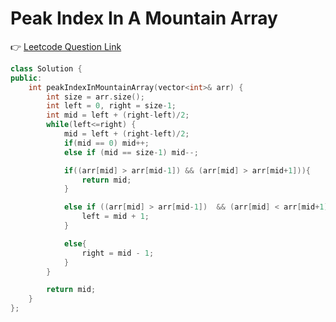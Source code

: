# Peak Index In A Mountain Array

👉 <a href="https://leetcode.com/problems/peak-index-in-a-mountain-array/" >Leetcode Question Link</a>

```cpp
class Solution {
public:
    int peakIndexInMountainArray(vector<int>& arr) {
        int size = arr.size();
        int left = 0, right = size-1;
        int mid = left + (right-left)/2;
        while(left<=right) {
            mid = left + (right-left)/2;
            if(mid == 0) mid++;
            else if (mid == size-1) mid--;

            if((arr[mid] > arr[mid-1]) && (arr[mid] > arr[mid+1])){
                return mid;
            }

            else if ((arr[mid] > arr[mid-1])  && (arr[mid] < arr[mid+1])){
                left = mid + 1;
            }

            else{
                right = mid - 1;
            }
        }

        return mid;
    }
};
```

